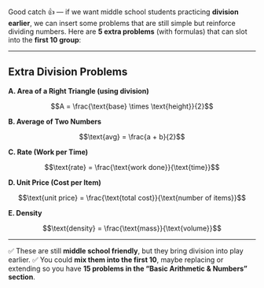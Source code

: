 
Good catch 👍 — if we want middle school students practicing **division earlier**, we can insert some problems that are still simple but reinforce dividing numbers. Here are **5 extra problems** (with formulas) that can slot into the **first 10 group**:

---

## Extra Division Problems

**A. Area of a Right Triangle (using division)**

```math
A = \frac{\text{base} \times \text{height}}{2}
```

**B. Average of Two Numbers**

```math
\text{avg} = \frac{a + b}{2}
```

**C. Rate (Work per Time)**

```math
\text{rate} = \frac{\text{work done}}{\text{time}}
```

**D. Unit Price (Cost per Item)**

```math
\text{unit price} = \frac{\text{total cost}}{\text{number of items}}
```

**E. Density**

```math
\text{density} = \frac{\text{mass}}{\text{volume}}
```

---

✅ These are still **middle school friendly**, but they bring division into play earlier.
✅ You could **mix them into the first 10**, maybe replacing or extending so you have **15 problems in the “Basic Arithmetic & Numbers” section**.

